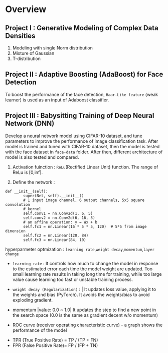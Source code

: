 # Overview 

## Project I : Generative Modeling of Complex Data Densities 
1. Modeling with single Norm distribution
2. Mixture of Gaussian 
3. T-distribution

## Project II : Adaptive Boosting (AdaBoost) for Face Detection
To boost the performance of the face detection, `Haar-Like feature` (weak learner) is used as an input of Adaboost classifier.





## Project III : Babysitting Training of Deep Neural Network (DNN)
Develop a neural network model using CIFAR-10 dataset, and tune parameters to improve the performance of image classification task. 
After model is trained and tuned with CIFAR-10 dataset, then the model is tested with the face dataset in `face-data` folder. After then, different architecture of model is also tested and compared.

1. Activation fuinction : `ReLu`(Rectified Linear Unit) function. The range of ReLu is [0,inf]. 

2. Define the network : 
```
def __init__(self):
        super(Net, self).__init__()
        # 1 input image channel, 6 output channels, 5x5 square convolution
        # kernel
        self.conv1 = nn.Conv2d(1, 6, 5)
        self.conv2 = nn.Conv2d(6, 16, 5)
        # an affine operation: y = Wx + b
        self.fc1 = nn.Linear(16 * 5 * 5, 120)  # 5*5 from image dimension
        self.fc2 = nn.Linear(120, 84)
        self.fc3 = nn.Linear(84, 10)
```

hyperparmeter optmization : `learning rate`,`weight decay`,`momentum`,`layer change`
- `learning rate` : It controls how much to change the model in response to the estimated error each time the model weight are updated. Too small learning rate results in taking long time for training, while too large value cause learning too fast or unstable training process.

- `weight decay (Regularization)` : | It updates loss value, applying it to the weights and bias (PyTorch). It avoids the weights/bias to avoid exploding gradient. 
- momentum |value: 0.0 ~ 1.0| It updates the step to find a new point in the search space (0.0 is the same as gradient decent w/o momentum)

* ROC curve (receiver operating characteristic curve) - a graph shows the performance of the model
- TPR (True Positive Rate) = TP / (TP + FN)
- FPR (False Positive Rate)= FP / (FP + TN)
